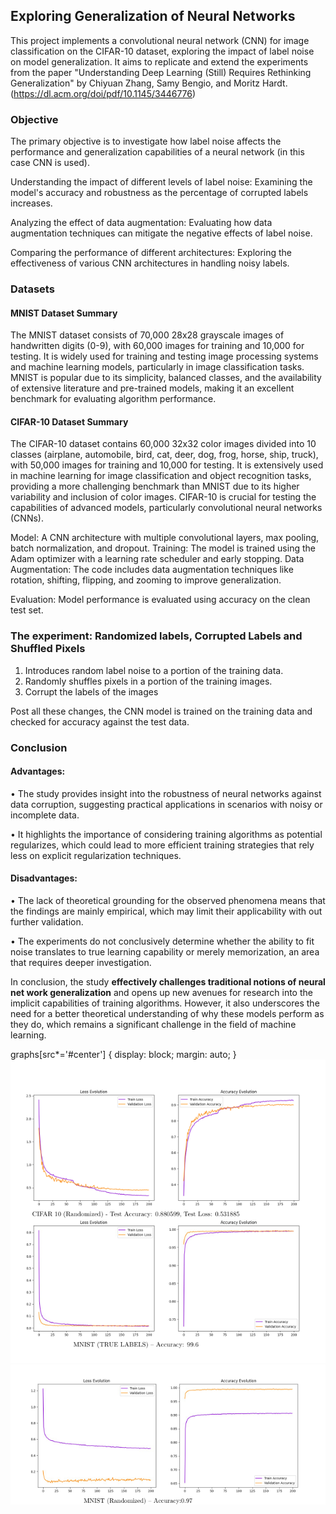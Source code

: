 ## Exploring Generalization of Neural Networks

This project implements a convolutional neural network (CNN) for image classification on the CIFAR-10 dataset, exploring the impact of label noise on model generalization. It aims to replicate and extend the experiments from the paper "Understanding Deep Learning (Still) Requires Rethinking Generalization" by Chiyuan Zhang, Samy Bengio, and Moritz Hardt. (https://dl.acm.org/doi/pdf/10.1145/3446776)

### Objective
The primary objective is to investigate how label noise affects the performance and generalization capabilities of a neural network (in this case CNN is used).


Understanding the impact of different levels of label noise: 
Examining the model's accuracy and robustness as the percentage of corrupted labels increases.

Analyzing the effect of data augmentation: Evaluating how data augmentation techniques can mitigate the negative effects of label noise.

Comparing the performance of different architectures: Exploring the effectiveness of various CNN architectures in handling noisy labels.


### Datasets 

#### MNIST Dataset Summary
The MNIST dataset consists of 70,000 28x28 grayscale images of handwritten digits (0-9), with 60,000 images for training and 10,000 for testing. It is widely used for training and testing image processing systems and machine learning models, particularly in image classification tasks. MNIST is popular due to its simplicity, balanced classes, and the availability of extensive literature and pre-trained models, making it an excellent benchmark for evaluating algorithm performance.

#### CIFAR-10 Dataset Summary
The CIFAR-10 dataset contains 60,000 32x32 color images divided into 10 classes (airplane, automobile, bird, cat, deer, dog, frog, horse, ship, truck), with 50,000 images for training and 10,000 for testing. It is extensively used in machine learning for image classification and object recognition tasks, providing a more challenging benchmark than MNIST due to its higher variability and inclusion of color images. CIFAR-10 is crucial for testing the capabilities of advanced models, particularly convolutional neural networks (CNNs).

Model: A CNN architecture with multiple convolutional layers, max pooling, batch normalization, and dropout.
Training: The model is trained using the Adam optimizer with a learning rate scheduler and early stopping.
Data Augmentation: The code includes data augmentation techniques like rotation, shifting, flipping, and zooming to improve generalization.

Evaluation: Model performance is evaluated using accuracy on the clean test set.


### The experiment: Randomized labels,  Corrupted Labels and Shuffled Pixels
1. Introduces random label noise to a portion of the training data.
2. Randomly shuffles pixels in a portion of the training images.
3. Corrupt the labels of the images 

Post all these changes, the CNN model is trained on the training data and checked for accuracy against the test data.

### Conclusion
#### Advantages:
 • The study provides insight into the robustness of neural networks against
 data corruption, suggesting practical applications in scenarios with noisy
 or incomplete data.

• It highlights the importance of considering training algorithms as potential
 regularizes, which could lead to more efficient training strategies that rely
 less on explicit regularization techniques.
#### Disadvantages:
 • The lack of theoretical grounding for the observed phenomena means that
 the findings are mainly empirical, which may limit their applicability with
out further validation.

 • The experiments do not conclusively determine whether the ability to fit
 noise translates to true learning capability or merely memorization, an
 area that requires deeper investigation.


In conclusion, the study **effectively challenges traditional notions of neural net
work generalization** and opens up new avenues for research into the implicit
capabilities of training algorithms. However, it also underscores the need for a
better theoretical understanding of why these models perform as they do, which
remains a significant challenge in the field of machine learning.

graphs[src*='#center'] {
    display: block;
    margin: auto;
}
![graphs](https://github.com/goeludit/Data-Science/blob/main/Generelization%20of%20Neural%20Networks/Images/Graphs_1.png)
![graphs](https://github.com/goeludit/Data-Science/blob/main/Generelization%20of%20Neural%20Networks/Images/Graphs_2.png)

